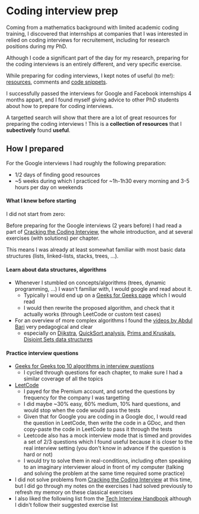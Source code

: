 # Coding interview prep

Coming from a mathematics background with limited academic coding training,
I discovered that internships at companies that I was interested in relied on coding interviews for recruitement, including for research positions during my PhD.

Although I code a significant part of the day for my research, preparing for the coding interviews is an entirely different, and very specific exercise.

While preparing for coding interviews, I kept notes of useful (to me!): [resources](https://github.com/hassony2/interview-prep/blob/master/resources.md), comments and [code snippets](https://github.com/hassony2/interview-prep/blob/master/to-know.md).

I successfully passed the interviews for Google and Facebook internships 4 months appart, and I found myself giving advice to other PhD students about how to prepare for coding interviews.

A targetted search will show that there are a lot of great resources for preparing the coding interviews ! 
This is a **collection of resources** that I **subectively** found **useful**.

## How I prepared

For the Google interviews I had roughly the following preparation:
- 1/2 days of finding good resources
- ~5 weeks during which I practiced for ~1h-1h30 every morning and 3-5 hours per day on weekends

#### What I knew before starting

I did not start from zero: 

Before preparing for the Google interviews (2 years before) I had read a part of [Cracking the Coding Interview](http://www.crackingthecodinginterview.com/), the whole introduction, and at several exercises (with solutions) per chapter.

This means I was already at least somewhat familiar with most basic data structures (lists, linked-lists, stacks, trees, ...).

#### Learn about data structures, algorithms

- Whenever I stumbled on concepts/algorithms (trees, dynamic programming, ...) I wasn't familiar with, I would google and read about it.
    - Typically I would end up on a [Geeks for Geeks page](https://www.geeksforgeeks.org/tree-traversals-inorder-preorder-and-postorder/) which I would read
    - I would then rewrite the proposed algorithm, and check that it actually works (through LeetCode or custom test cases)
- For an overview of more complex algorithms I found the [videos by Abdul Bari](https://www.youtube.com/watch?v=0IAPZzGSbME&list=PLDN4rrl48XKpZkf03iYFl-O29szjTrs_O) very pedagogical and clear
    - especially on [Dijkstra](https://www.youtube.com/watch?v=XB4MIexjvY0&list=PLDN4rrl48XKpZkf03iYFl-O29szjTrs_O&index=45), [QuickSort analysis](https://www.youtube.com/watch?v=-qOVVRIZzao&list=PLDN4rrl48XKpZkf03iYFl-O29szjTrs_O&index=37), [Prims and Kruskals](https://www.youtube.com/watch?v=4ZlRH0eK-qQ&t=29s), [Disjoint Sets data structures](https://www.youtube.com/watch?v=wU6udHRIkcc&list=PLDN4rrl48XKpZkf03iYFl-O29szjTrs_O&index=17)

#### Practice interview questions

-  [Geeks for Geeks top 10 algorithms in interview questions](https://www.geeksforgeeks.org/top-10-algorithms-in-interview-questions/)
    - I cycled through questions for each chapter, to make sure I had a similar coverage of all the topics
-  [LeetCode](https://leetcode.com/)
    - I payed for the Premium account, and sorted the questions by frequency for the company I was targetting
    - I did maybe ~30% easy, 60% medium, 10% hard questions, and would stop when the code would pass the tests
    - Given that for Google you are coding in a Google doc, I would read the question in LeetCode, then write the code in a GDoc, and then copy-paste the code in LeetCode to pass it through the tests
    - Leetcode also has a mock interview mode that is timed and provides a set of 2/3 questions which I found useful because it is closer to the real interview setting (you don't know in advance if the question is hard or not)
    - I would try to solve them in real-conditions, including often speaking to an imaginary interviewer aloud in front of my computer (talking and solving the problem at the same time required some practice)
-  I did not solve problems from [Cracking the Coding Interview](http://www.crackingthecodinginterview.com/) at this time, but I did go through my notes on the exercises I had solved previously to refresh my memory on these classical exercises
- I also liked the following list from the [Tech Interview Handbook](https://yangshun.github.io/tech-interview-handbook/best-practice-questions) although I didn't follow their suggested exercise list
    

    
